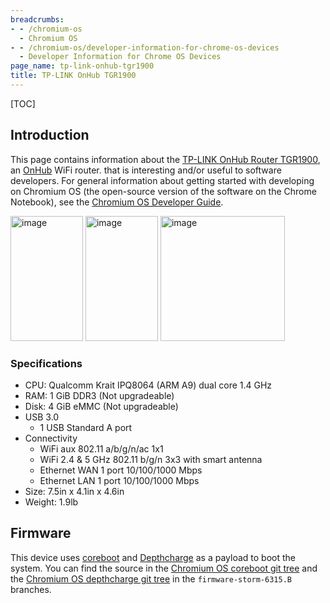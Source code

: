 ```yaml
---
breadcrumbs:
- - /chromium-os
  - Chromium OS
- - /chromium-os/developer-information-for-chrome-os-devices
  - Developer Information for Chrome OS Devices
page_name: tp-link-onhub-tgr1900
title: TP-LINK OnHub TGR1900
---
```


[TOC]

## Introduction

This page contains information about the [TP-LINK OnHub Router
TGR1900](http://www.tp-link.us/products/details/cat-9_TGR1900.html), an
[OnHub](https://on.google.com/hub/) WiFi router. that is interesting and/or
useful to software developers. For general information about getting started
with developing on Chromium OS (the open-source version of the software on the
Chrome Notebook), see the [Chromium OS Developer
Guide](/chromium-os/developer-guide).

[<img alt="image"
src="/chromium-os/developer-information-for-chrome-os-devices/tp-link-onhub-tgr1900/tplink_black.png"
height=200
width=116>](/chromium-os/developer-information-for-chrome-os-devices/tp-link-onhub-tgr1900/tplink_black.png)
<img alt="image"
src="/chromium-os/developer-information-for-chrome-os-devices/tp-link-onhub-tgr1900/tplink_blue.png"
height=200 width=116> [<img alt="image"
src="/chromium-os/developer-information-for-chrome-os-devices/tp-link-onhub-tgr1900/tplink_top.jpg"
height=200
width=199>](/chromium-os/developer-information-for-chrome-os-devices/tp-link-onhub-tgr1900/tplink_top.jpg)

### Specifications

*   CPU: Qualcomm Krait IPQ8064 (ARM A9) dual core 1.4 GHz
*   RAM: 1 GiB DDR3 (Not upgradeable)
*   Disk: 4 GiB eMMC (Not upgradeable)
*   USB 3.0
    *   1 USB Standard A port
*   Connectivity
    *   WiFi aux 802.11 a/b/g/n/ac 1x1
    *   WiFi 2.4 & 5 GHz 802.11 b/g/n 3x3 with smart antenna
    *   Ethernet WAN 1 port 10/100/1000 Mbps
    *   Ethernet LAN 1 port 10/100/1000 Mbps
*   Size: 7.5in x 4.1in x 4.6in
*   Weight: 1.9lb

## Firmware

This device uses [coreboot](http://www.coreboot.org/) and
[Depthcharge](https://chromium.googlesource.com/chromiumos/platform/depthcharge/)
as a payload to boot the system. You can find the source in the [Chromium OS
coreboot git
tree](https://chromium.googlesource.com/chromiumos/third_party/coreboot/+/firmware-storm-6315.B)
and the [Chromium OS depthcharge git
tree](https://chromium.googlesource.com/chromiumos/platform/depthcharge/+/firmware-storm-6315.B)
in the `firmware-storm-6315.B` branches.